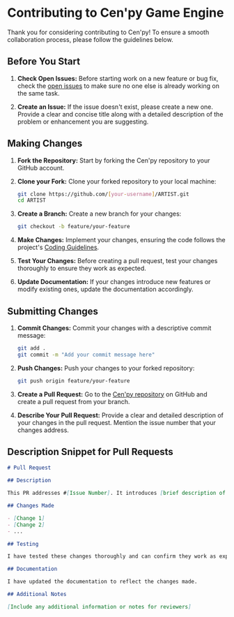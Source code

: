 # Contributing to Cen'py Game Engine

Thank you for considering contributing to Cen'py! To ensure a smooth collaboration process, please follow the guidelines below.

## Before You Start

1. **Check Open Issues:** Before starting work on a new feature or bug fix, check the [open issues](https://github.com/C-enpy/ARTIST/issues) to make sure no one else is already working on the same task.

2. **Create an Issue:** If the issue doesn't exist, please create a new one. Provide a clear and concise title along with a detailed description of the problem or enhancement you are suggesting.

## Making Changes

1. **Fork the Repository:** Start by forking the Cen'py repository to your GitHub account.

2. **Clone your Fork:** Clone your forked repository to your local machine:

    ```bash
    git clone https://github.com/[your-username]/ARTIST.git
    cd ARTIST
    ```

3. **Create a Branch:** Create a new branch for your changes:

    ```bash
    git checkout -b feature/your-feature
    ```

4. **Make Changes:** Implement your changes, ensuring the code follows the project's [Coding Guidelines](GUIDELINE.md).

5. **Test Your Changes:** Before creating a pull request, test your changes thoroughly to ensure they work as expected.

6. **Update Documentation:** If your changes introduce new features or modify existing ones, update the documentation accordingly.

## Submitting Changes

1. **Commit Changes:** Commit your changes with a descriptive commit message:

    ```bash
    git add .
    git commit -m "Add your commit message here"
    ```

2. **Push Changes:** Push your changes to your forked repository:

    ```bash
    git push origin feature/your-feature
    ```

3. **Create a Pull Request:** Go to the [Cen'py repository](https://github.com/C-enpy/ARTIST) on GitHub and create a pull request from your branch.

4. **Describe Your Pull Request:** Provide a clear and detailed description of your changes in the pull request. Mention the issue number that your changes address.

## Description Snippet for Pull Requests

```markdown
# Pull Request

## Description

This PR addresses #[Issue Number]. It introduces [brief description of changes].

## Changes Made

- [Change 1]
- [Change 2]
- ...

## Testing

I have tested these changes thoroughly and can confirm they work as expected.

## Documentation

I have updated the documentation to reflect the changes made.

## Additional Notes

[Include any additional information or notes for reviewers]
```
